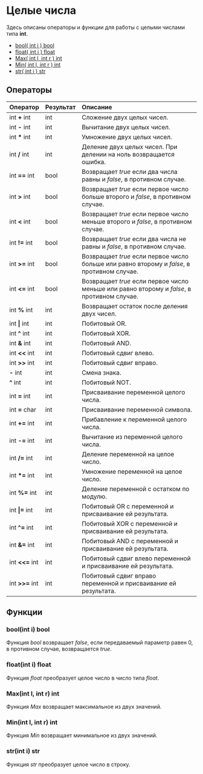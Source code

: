 # Целые числа

Здесь описаны операторы и функции для работы с целыми числами типа **int**.

* [bool\( int i \) bool](integer.md#boolint-i-bool)
* [float\( int i \) float](integer.md#floatint-i-float)
* [Max\( int l, int r \) int](integer.md#maxint-l-int-r-int)
* [Min\( int l, int r \) int](integer.md#minint-l-int-r-int)
* [str\( int i \) str](integer.md#strint-i-str)

## Операторы

| Оператор | Результат | Описание |
| :--- | :--- | :--- |
| int **+** int | int | Сложение двух целых чисел. |
| int **-** int | int | Вычитание двух целых чисел. |
| int **\*** int | int | Умножение двух целых чисел. |
| int **/** int | int | Деление двух целых чисел. При делении на ноль возвращается ошибка. |
| int **==** int | bool | Возвращает _true_ если два числа равны и _false_, в противном случае. |
| int **&gt;** int | bool | Возвращает _true_ если первое число больше второго и _false_, в противном случае. |
| int **&lt;** int | bool | Возвращает _true_ если первое число меньше второго и _false_, в противном случае. |
| int **!=** int | bool | Возвращает _true_ если два числа не равны и _false_, в противном случае. |
| int **&gt;=** int | bool | Возвращает _true_ если первое число больше или равно второму и _false_, в противном случае. |
| int **&lt;=** int | bool | Возвращает _true_ если первое число меньше или равно второму и _false_, в противном случае. |
| int **%** int | int | Возвращает остаток после деления двух чисел. |
| int **\|** int | int | Побитовый OR. |
| int **^** int | int | Побитовый XOR. |
| int **&** int | int | Побитовый AND. |
| int **&lt;&lt;** int | int | Побитовый сдвиг влево. |
| int **&gt;&gt;** int | int | Побитовый сдвиг вправо. |
| **-** int | int | Смена знака. |
| **^** int | int | Побитовый NOT. |
| int **=** int | int | Присваивание переменной целого числа. |
| int **=** char | int | Присваивание переменной символа. |
| int **+=** int | int | Прибавление к переменной целого числа. |
| int **-=** int | int | Вычитание из переменной целого числа. |
| int **/=** int | int | Деление переменной на целое число. |
| int **\*=** int | int | Умножение переменной на целое число. |
| int **%=** int | int | Деление переменной с остатком по модулю. |
| int **\|=** int | int | Побитовый OR с переменной и присваивание ей результата. |
| int **^=** int | int | Побитовый XOR с переменной и присваивание ей результата. |
| int **&=** int | int | Побитовый AND с переменной и присваивание ей результата. |
| int **&lt;&lt;=** int | int | Побитовый сдвиг влево переменной и присваивание ей результата. |
| int **&gt;&gt;=** int | int | Побитовый сдвиг вправо переменной и присваивание ей результата. |

## Функции

### bool\(int i\) bool

Функция _bool_ возвращает _false_, если передаваемый параметр равен 0, в противном случае, возвращается _true_.

### float\(int i\) float

Функция _float_ преобразует целое число в число типа _float_.

### Max\(int l, int r\) int

Функция _Max_ возвращает максимальное из двух значений.

### Min\(int l, int r\) int

Функция _Min_ возвращает минимальное из двух значений.

### str\(int i\) str

Функция _str_ преобразует целое число в строку.

